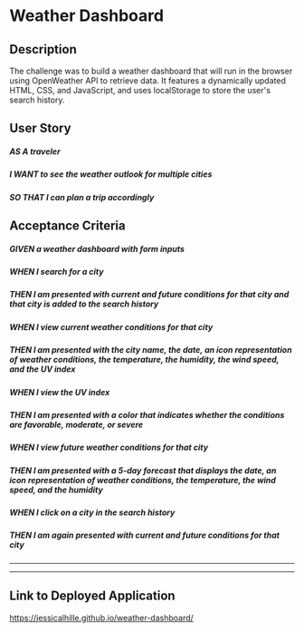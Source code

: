 # Weather Dashboard

## Description
The challenge was to build a weather dashboard that will run in the browser using OpenWeather API to retrieve data. It features a dynamically updated HTML, CSS, and JavaScript, and uses localStorage to store the user's search history.

## User Story
##### AS A traveler
##### I WANT to see the weather outlook for multiple cities
##### SO THAT I can plan a trip accordingly

## Acceptance Criteria
##### GIVEN a weather dashboard with form inputs
##### WHEN I search for a city
##### THEN I am presented with current and future conditions for that city and that city is added to the search history
##### WHEN I view current weather conditions for that city
##### THEN I am presented with the city name, the date, an icon representation of weather conditions, the temperature, the humidity, the wind speed, and the UV index
##### WHEN I view the UV index
##### THEN I am presented with a color that indicates whether the conditions are favorable, moderate, or severe
##### WHEN I view future weather conditions for that city
##### THEN I am presented with a 5-day forecast that displays the date, an icon representation of weather conditions, the temperature, the wind speed, and the humidity
##### WHEN I click on a city in the search history
##### THEN I am again presented with current and future conditions for that city

***



***

## Link to Deployed Application
https://jessicalhille.github.io/weather-dashboard/